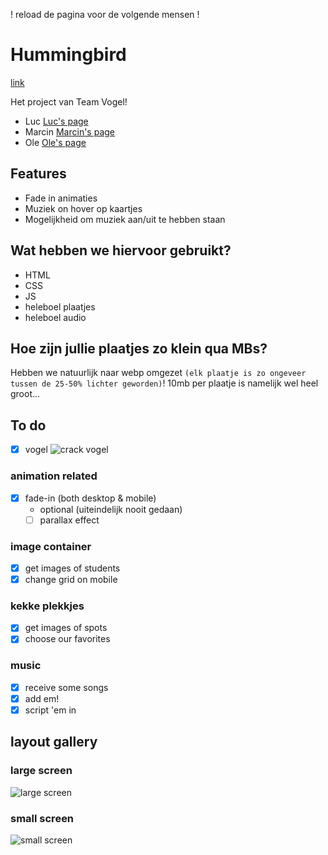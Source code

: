 ! reload de pagina voor de volgende mensen !
# Hummingbird
[link](https://edu.nl/d9qt9)

Het project van Team Vogel!
- Luc [Luc's page](https://debosos.github.io/your-tribe-profile-card/)
- Marcin [Marcin's page](https://marsgotbars.github.io/vite-card/)
- Ole [Ole's page](https://OFrqq.github.io/your-tribe-profile-card/)

## Features
- Fade in animaties
- Muziek on hover op kaartjes
- Mogelijkheid om muziek aan/uit te hebben staan

## Wat hebben we hiervoor gebruikt?

- HTML
- CSS
- JS
- heleboel plaatjes
- heleboel audio

## Hoe zijn jullie plaatjes zo klein qua MBs?

Hebben we natuurlijk naar webp omgezet `(elk plaatje is zo ongeveer tussen de 25-50% lichter geworden)`! 10mb per plaatje is namelijk wel heel groot...

## To do

- [x] vogel
![crack vogel](assets/Enge_vogel.svg)
### animation related
- [x]  fade-in (both desktop & mobile)
    - optional (uiteindelijk nooit gedaan)
    - [ ]  parallax effect

### image container
- [x] get images of students
- [x] change grid on mobile

### kekke plekkjes
- [x] get images of spots
- [x] choose our favorites

### music
- [x] receive some songs
- [x] add em!
- [x] script 'em in

## layout gallery

### large screen
![large screen](https://github.com/user-attachments/assets/a87182de-061e-46a1-8297-5ca7eab23f4d)

### small screen
![small screen](https://github.com/user-attachments/assets/679adf6b-796a-4faa-b5f1-1f326f6259f5)
